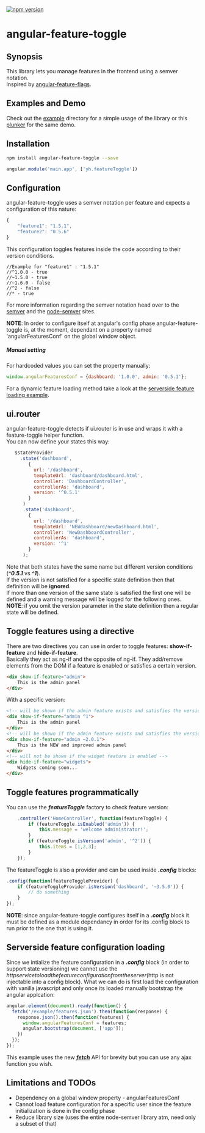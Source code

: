 [![npm version](https://badge.fury.io/js/angular-feature-toggle.svg)](http://badge.fury.io/js/angular-feature-toggle)

# angular-feature-toggle

## Synopsis
This library lets you manage features in the frontend using a semver notation.  
Inspired by [angular-feature-flags](https://github.com/mjt01/angular-feature-flags).

## Examples and Demo
Check out the [example](https://github.com/yairhaimo/angular-feature-toggle/tree/master/example) directory for a simple usage of the library or this [plunker](http://plnkr.co/edit/j49u6oqQ6ulppqUphhMq) for the same demo.

## Installation
```sh
npm install angular-feature-toggle --save
```
```js
angular.module('main.app', ['yh.featureToggle'])
```
## Configuration
angular-feature-toggle uses a semver notation per feature and expects a configuration of this nature:
```js
{
    "feature1": "1.5.1",
    "feature2": "0.5.6"
}
```
This configuration toggles features inside the code according to their version conditions.
```
//Example for "feature1" : "1.5.1"
//^1.0.0 - true
//~1.5.0 - true
//~1.6.0 - false
//^2 - false
//* - true
```
For more information regarding the semver notation head over to the [semver](http://semver.org/) and the [node-semver](https://github.com/npm/node-semver) sites.

**NOTE**: In order to configure itself at angular's config phase angular-feature-toggle is, at the moment, dependant on a property named 'angularFeaturesConf' on the global window object.

##### Manual setting  
For hardcoded values you can set the property manually:
```js
window.angularFeaturesConf = {dashboard: '1.0.0', admin: '0.5.1'};
```
For a dynamic feature loading method take a look at the [serverside feature loading example](#serversideLoading).


## ui.router
angular-feature-toggle detects if ui.router is in use and wraps it with a feature-toggle helper function.  
You can now define your states this way:
```js
   $stateProvider
     .state('dashboard',
        {
          url: '/dashboard',
          templateUrl: 'dashboard/dashboard.html',
          controller: 'DashboardController',
          controllerAs: 'dashboard',
          version: '^0.5.1'
        }
      )
      .state('dashboard',
        {
          url: '/dashboard',
          templateUrl: 'NEWdashboard/newDashboard.html',
          controller: 'NewDashboardController',
          controllerAs: 'dashboard',
          version: '^1'
        }
      );
```
Note that both states have the same name but different version conditions (***^0.5.1*** vs ***^1***).  
If the version is not satisfied for a specific state definition then that definition will be **ignored**.  
If more than one version of the same state is satisfied the first one will be defined and a warning message will be logged for the following ones.  
**NOTE**: if you omit the version parameter in the state definition then a regular state will be defined.


## Toggle features using a directive
There are two directives you can use in order to toggle features: **show-if-feature** and **hide-if-feature**.  
Basically they act as ng-if and the opposite of ng-if. They add/remove elements from the DOM if a feature is enabled or satisfies a certain version.
```html
<div show-if-feature="admin">
    This is the admin panel
</div>
```
With a specific version:
```html
<!-- will be shown if the admin feature exists and satisfies the version ^1 -->
<div show-if-feature="admin ^1">
    This is the admin panel
</div>
<!-- will be shown if the admin feature exists and satisfies the version ~2.0.1 -->
<div show-if-feature="admin ~2.0.1">
    This is the NEW and improved admin panel
</div>
<!-- will not be shown if the widget feature is enabled -->
<div hide-if-feature="widgets">
    Widgets coming soon...
</div>
```

## Toggle features programmatically
You can use the ***featureToggle*** factory to check feature version:
```js
    .controller('HomeController', function(featureToggle) {
        if (featureToggle.isEnabled('admin')) {
            this.message = 'welcome administrator!';
        }
        if (featureToggle.isVersion('admin', '^2')) {
            this.items = [1,2,3];
        }
    });
```
The featureToggle is also a provider and can be used inside ***.config*** blocks:
```js
.config(function(featureToggleProvider) {
    if (featureToggleProvider.isVersion('dashboard', '~3.5.0')) {
        // do something
    }
});
```
**NOTE**: since angular-feature-toggle configures itself in a ***.config*** block it must be defined as a module dependancy in order for its .config block to run prior to the one that is using it.

## Serverside feature configuration loading<a name="serversideLoading"></a>
Since we intialize the feature configuration in a ***.config*** block (in order to support state versioning) we cannot use the $http service to load the feature configuration from the server ($http is not injectable into a config block).
What we can do is first load the configuration with vanilla javascript and only once its loaded manually bootstrap the angular applcation:
```js
angular.element(document).ready(function() {
  fetch('/example/features.json').then(function(response) {
    response.json().then(function(features) {
      window.angularFeaturesConf = features;
      angular.bootstrap(document, ['app']);
    })
  });
});
```
This example uses the new [***fetch***](https://developers.google.com/web/updates/2015/03/introduction-to-fetch?hl=en) API for brevity but you can use any ajax function you wish.

## Limitations and TODOs
* Dependency on a global window property - angularFeaturesConf
* Cannot load feature configuration for a specific user since the feature initialization is done in the config phase
* Reduce library size (uses the entire node-semver library atm, need only a subset of that)
